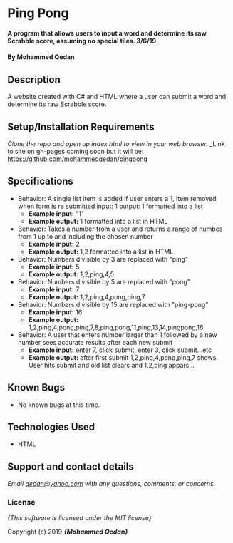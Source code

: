 # Ping Pong

#### A program that allows users to input a word and determine its raw Scrabble score, assuming no special tiles. 3/6/19

#### By **Mohammed Qedan**

## Description

A website created with C# and HTML where a user can submit a word and determine its raw Scrabble score.

## Setup/Installation Requirements

_Clone the repo and open up index.html to view in your web browser._
_Link to site on gh-pages coming soon but it will be: https://github.com/mohammedqedan/pingpong

## Specifications

* Behavior: A single list item is added if user enters a 1, item removed when form is re submitted input: 1 output: 1 formatted into a list
  * **Example input:** "1"
  * **Example output:** 1 formatted into a list in HTML
* Behavior: Takes a number from a user and returns a range of numbes from 1 up to and including the chosen number
  * **Example input:** 2
  * **Example output:** 1,2 formatted into a list in HTML
* Behavior: Numbers divisible by 3 are replaced with "ping"
  * **Example input:** 5
  * **Example output:** 1,2,ping,4,5
* Behavior: Numbers divisible by 5 are replaced with "pong"
  * **Example input:** 7
  * **Example output:** 1,2,ping,4,pong,ping,7
* Behavior: Numbers divisible by 15 are replaced with "ping-pong"
  * **Example input:** 16
  * **Example output:** 1,2,ping,4,pong,ping,7,8,ping,pong,11,ping,13,14,pingpong,16
* Behavior: A user that enters number larger than 1 followed by a new number sees accurate results after each new submit
  * **Example input:** enter 7, click submit, enter 3, click submit...etc
  * **Example output:** after first submit 1,2,ping,4,pong,ping,7 shows. User hits submit and old list clears and 1,2,ping appars...

## Known Bugs
* No known bugs at this time.

## Technologies Used


* HTML

## Support and contact details

_Email qedan@yahoo.com with any questions, comments, or concerns._

### License

*{This software is licensed under the MIT license}*

Copyright (c) 2019 **_{Mohammed Qedan}_**
